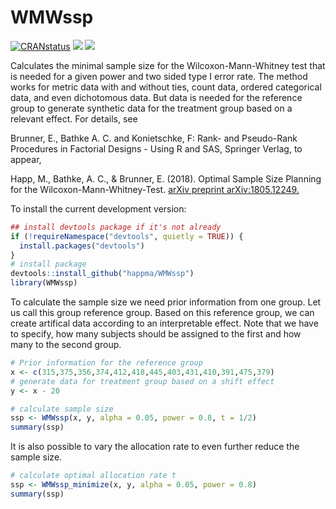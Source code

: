 # WMWssp

[![CRANstatus](https://www.r-pkg.org/badges/version/WMWssp)](https://cran.r-project.org/package=WMWssp)
<a href="https://www.rpackages.io/package/WMWssp"><img src="https://www.rpackages.io/badge/WMWssp.svg" /></a>
[![](https://cranlogs.r-pkg.org/badges/WMWssp)](https://cran.r-project.org/package=WMWssp)

Calculates the minimal sample size for the Wilcoxon-Mann-Whitney test that is needed for a given power and two sided type I error rate. The method works for metric data with and without ties, count data, ordered categorical data, and even dichotomous data. But data is needed for the reference group to generate synthetic data for the treatment group based on a relevant effect.
For details, see

Brunner, E., Bathke A. C. and Konietschke, F: Rank- and Pseudo-Rank Procedures in Factorial Designs - Using R and SAS, Springer Verlag, to appear,

Happ, M., Bathke, A. C., & Brunner, E. (2018). Optimal Sample Size Planning for the Wilcoxon-Mann-Whitney-Test. <a href="https://arxiv.org/abs/1805.12249">arXiv preprint arXiv:1805.12249.</a>


To install the current development version:

``` r
## install devtools package if it's not already
if (!requireNamespace("devtools", quietly = TRUE)) {
  install.packages("devtools")
}
# install package
devtools::install_github("happma/WMWssp")
library(WMWssp)
```

To calculate the sample size we need prior information from one group. Let us call this group reference group. Based on this reference group, we can create artifical data according to an interpretable effect. Note that we have to specify, how many subjects should be assigned to the first and how many to the second group.
``` r
# Prior information for the reference group
x <- c(315,375,356,374,412,418,445,403,431,410,391,475,379)
# generate data for treatment group based on a shift effect
y <- x - 20

# calculate sample size
ssp <- WMWssp(x, y, alpha = 0.05, power = 0.8, t = 1/2)
summary(ssp)
```
It is also possible to vary the allocation rate to even further reduce the sample size.
``` r
# calculate optimal allocation rate t
ssp <- WMWssp_minimize(x, y, alpha = 0.05, power = 0.8)
summary(ssp)
```
